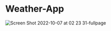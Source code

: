 ﻿# Weather-App
 ![Screen Shot 2022-10-07 at 02 23 31-fullpage](https://user-images.githubusercontent.com/92979541/194412257-39a51212-9e28-4605-84a6-0d97c7d50eef.png)

